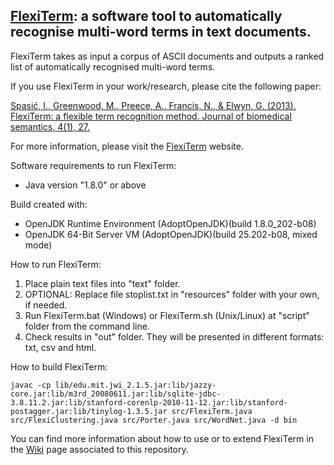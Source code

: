 ## [FlexiTerm](http://users.cs.cf.ac.uk/I.Spasic/flexiterm/): a software tool to automatically recognise multi-word terms in text documents.

FlexiTerm takes as input a corpus of ASCII documents and outputs a ranked list of automatically recognised multi-word terms.

If you use FlexiTerm in your work/research, please cite the following paper:

[Spasić, I., Greenwood, M., Preece, A., Francis, N., & Elwyn, G. (2013). FlexiTerm: a flexible term recognition method. Journal of biomedical semantics, 4(1), 27.](https://jbiomedsem.biomedcentral.com/articles/10.1186/2041-1480-4-27)

For more information, please visit the [FlexiTerm](http://users.cs.cf.ac.uk/I.Spasic/flexiterm/) website.

Software requirements to run FlexiTerm:

* Java version "1.8.0" or above

Build created with:

* OpenJDK Runtime Environment (AdoptOpenJDK)(build 1.8.0_202-b08)
* OpenJDK 64-Bit Server VM (AdoptOpenJDK)(build 25.202-b08, mixed mode)

How to run FlexiTerm:

1. Place plain text files into "text" folder.
2. OPTIONAL: Replace file stoplist.txt in "resources" folder with your own, if needed.
3. Run FlexiTerm.bat (Windows) or FlexiTerm.sh (Unix/Linux) at "script" folder from the command line.
4. Check results in "out" folder. They will be presented in different formats: txt, csv and html.

How to build FlexiTerm:

```console
javac -cp lib/edu.mit.jwi_2.1.5.jar:lib/jazzy-core.jar:lib/m3rd_20080611.jar:lib/sqlite-jdbc-3.8.11.2.jar:lib/stanford-corenlp-2010-11-12.jar:lib/stanford-postagger.jar:lib/tinylog-1.3.5.jar src/FlexiTerm.java src/FlexiClustering.java src/Porter.java src/WordNet.java -d bin
```

You can find more information about how to use or to extend FlexiTerm in the [Wiki](https://github.com/ulopeznovoa/FlexiTerm/wiki) page associated to this repository.
